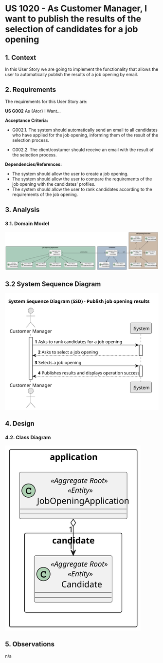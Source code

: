 # US 1020 - As Customer Manager, I want to publish the results of the selection of candidates for a job opening



## 1. Context

In this User Story we are going to implement the functionality that allows the user to automatically  publish  the results of a job opening  by email. 

## 2. Requirements

The requirements for this User Story are:


**US G002** As {Ator} I Want...

**Acceptance Criteria:**

- G002.1. The system should automatically send an email to all candidates who have applied for the job opening, informing them of the result of the selection process.

- G002.2. The client/costumer should receive an email with the result of the selection process.

**Dependencies/References:**

* The system should allow the user to create a job opening.
* The system should allow the user to compare the requirements of the job opening with the candidates' profiles.
* The system should allow the user to rank candidates according to the requirements of the job opening.

## 3. Analysis

### 3.1. Domain Model

![Domain Model](svg/1020-domain-model.svg)

## 3.2 System Sequence Diagram
![System Sequence Diagram](svg/1020-system-sequence-diagram.svg)

## 4. Design

### 4.2. Class Diagram

![a class diagram](svg/1020-class-diagram.svg "A Class Diagram")


## 5. Observations
n/a